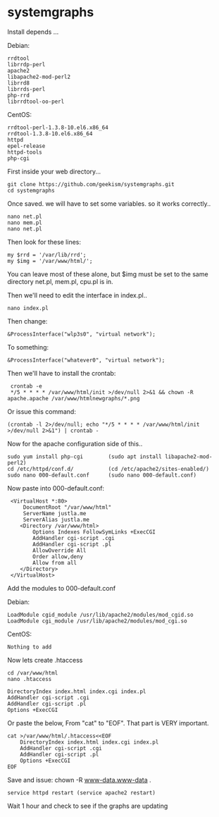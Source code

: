 # systemgraphs

Install depends ...

Debian:

    rrdtool
    librrdp-perl
    apache2
    libapache2-mod-perl2
    librrd8
    librrds-perl
    php-rrd
    librrdtool-oo-perl

CentOS:

    rrdtool-perl-1.3.8-10.el6.x86_64
    rrdtool-1.3.8-10.el6.x86_64
    httpd
    epel-release
    httpd-tools
    php-cgi

First inside your web directory...

    git clone https://github.com/geekism/systemgraphs.git
    cd systemgraphs

Once saved. we will have to set some variables. so it works correctly..

    nano net.pl
    nano mem.pl
    nano net.pl

Then look for these lines:

    my $rrd = '/var/lib/rrd';
    my $img = '/var/www/html/';

You can leave most of these alone, but $img must be set to the same directory net.pl, mem.pl, cpu.pl is in.

Then we'll need to edit the interface in index.pl..

    nano index.pl

Then change:

    &ProcessInterface("wlp3s0", "virtual network");

To something:

    &ProcessInterface("whatever0", "virtual network");

Then we'll have to install the crontab:

     crontab -e
     */5 * * * * /var/www/html/init >/dev/null 2>&1 && chown -R apache.apache /var/www/htmlnewgraphs/*.png


Or issue this command:

    (crontab -l 2>/dev/null; echo "*/5 * * * * /var/www/html/init >/dev/null 2>&1") | crontab -

Now for the apache configuration side of this..

    sudo yum install php-cgi        (sudo apt install libapache2-mod-perl2)
    cd /etc/httpd/conf.d/           (cd /etc/apache2/sites-enabled/)
    sudo nano 000-default.conf      (sudo nano 000-default.conf)

Now paste into 000-default.conf:

     <VirtualHost *:80>
         DocumentRoot "/var/www/html"
         ServerName justla.me
         ServerAlias justla.me
        <Directory /var/www/html>
            Options Indexes FollowSymLinks +ExecCGI
            AddHandler cgi-script .cgi
            AddHandler cgi-script .pl
            AllowOverride All
            Order allow,deny
            Allow from all
        </Directory>
     </VirtualHost>

Add the modules to 000-default.conf

Debian:

    LoadModule cgid_module /usr/lib/apache2/modules/mod_cgid.so
    LoadModule cgi_module /usr/lib/apache2/modules/mod_cgi.so

CentOS:

    Nothing to add

Now lets create .htaccess

	cd /var/www/html
	nano .htaccess

	DirectoryIndex index.html index.cgi index.pl
	AddHandler cgi-script .cgi
	AddHandler cgi-script .pl
	Options +ExecCGI

Or paste the below, From "cat" to "EOF". That part is VERY important.

    cat >/var/www/html/.htaccess<<EOF
        DirectoryIndex index.html index.cgi index.pl
        AddHandler cgi-script .cgi
        AddHandler cgi-script .pl
        Options +ExecCGI
    EOF

Save and issue: chown -R www-data.www-data .

	service httpd restart (service apache2 restart)

Wait 1 hour and check to see if the graphs are updating


